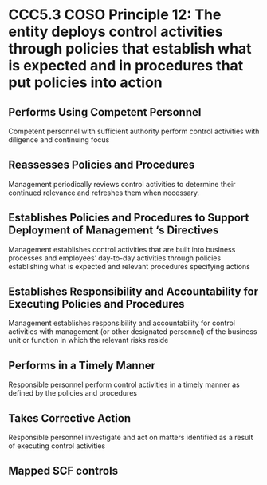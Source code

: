 # CCC5.3 COSO Principle 12: The entity deploys control activities through policies that establish what is expected and in procedures that put policies into action
## Performs Using Competent Personnel
Competent personnel with sufficient authority perform control activities with diligence and continuing focus
## Reassesses Policies and Procedures
Management periodically reviews control activities to determine their continued relevance and refreshes them when necessary.
## Establishes Policies and Procedures to Support Deployment of Management ‘s Directives
Management establishes control activities that are built into business processes and employees’ day-to-day activities through policies establishing what is expected and relevant procedures specifying actions
## Establishes Responsibility and Accountability for Executing Policies and Procedures
Management establishes responsibility and accountability for control activities with management (or other designated personnel) of the business unit or function in which the relevant risks reside
## Performs in a Timely Manner
Responsible personnel perform control activities in a timely manner as defined by the policies and procedures
## Takes Corrective Action
Responsible personnel investigate and act on matters identified as a result of executing control activities
## Mapped SCF controls